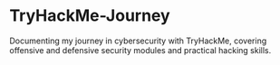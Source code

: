 # TryHackMe-Journey
Documenting my journey in cybersecurity with TryHackMe, covering offensive and defensive security modules and practical hacking skills.
